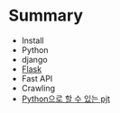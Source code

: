# Summary

- Install
- Python
- django
- [Flask]()
- Fast API
- Crawling
- [Python으로 할 수 있는 pjt](https://github.com/MaximHelio/Python-with-pjt)

